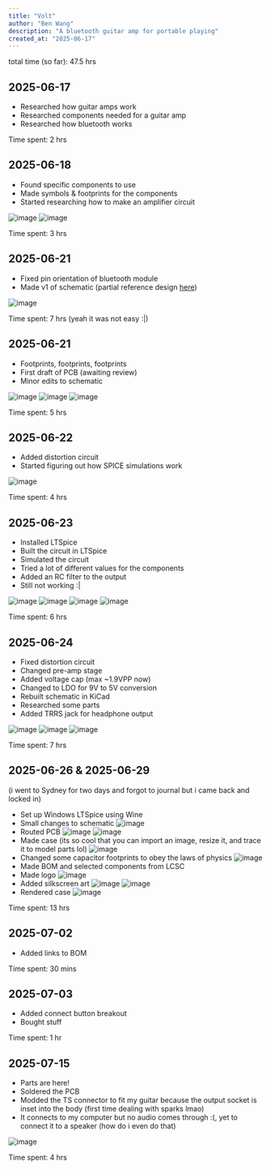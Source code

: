 ```yaml
---
title: "Volt"
author: "Ben Wang"
description: "A bluetooth guitar amp for portable playing"
created_at: "2025-06-17"
---
```


total time (so far): 47.5 hrs

## 2025-06-17
- Researched how guitar amps work
- Researched components needed for a guitar amp
- Researched how bluetooth works

Time spent: 2 hrs

## 2025-06-18
- Found specific components to use
- Made symbols & footprints for the components
- Started researching how to make an amplifier circuit

![image](img/u1.png)
![image](img/u2.png)

Time spent: 3 hrs

## 2025-06-21
- Fixed pin orientation of bluetooth module
- Made v1 of schematic (partial reference design [here](https://2.bp.blogspot.com/-1wqxx-jvaGM/V-nGi2WOsvI/AAAAAAAAA0s/gCCoJ27efYsKQ02fjROY2QzsP2jolWZbACLcB/s1600/HiFi%2BPreAmp%2BCircuit%2BSchematic.jpg))

![image](img/schematicv1.png)

Time spent: 7 hrs (yeah it was not easy :|)

## 2025-06-21
- Footprints, footprints, footprints
- First draft of PCB (awaiting review)
- Minor edits to schematic

![image](img/schematicv1.1.png)
![image](img/pcbv1_1.png)
![image](img/pcbv1_2.png)

Time spent: 5 hrs

## 2025-06-22
- Added distortion circuit
- Started figuring out how SPICE simulations work

![image](img/schematicv2.png)

Time spent: 4 hrs

## 2025-06-23
- Installed LTSpice
- Built the circuit in LTSpice
- Simulated the circuit
- Tried a lot of different values for the components
- Added an RC filter to the output
- Still not working :|

![image](img/sim1_1.png)
![image](img/sim1_2.png)
![image](img/sim1_3.png)
![image](img/sim1_4.png)

Time spent: 6 hrs

## 2025-06-24
- Fixed distortion circuit
- Changed pre-amp stage
- Added voltage cap (max ~1.9VPP now)
- Changed to LDO for 9V to 5V conversion
- Rebuilt schematic in KiCad
- Researched some parts
- Added TRRS jack for headphone output

![image](img/sim2_1.png)
![image](img/sim2_2.png)
![image](img/schematicv3.1.png)

Time spent: 7 hrs

## 2025-06-26 & 2025-06-29
(i went to Sydney for two days and forgot to journal but i came back and locked in)
- Set up Windows LTSpice using Wine
- Small changes to schematic ![image](img/schematicv3.2.png)
- Routed PCB ![image](img/pcbv2_1.png) ![image](img/pcbv2_2.png)
- Made case (its so cool that you can import an image, resize it, and trace it to model parts lol) ![image](img/casev1.png)
- Changed some capacitor footprints to obey the laws of physics ![image](img/pcbv2.1.png)
- Made BOM and selected components from LCSC
- Made logo ![image](img/logo.png)
- Added silkscreen art ![image](img/pcbv2.2_1.png) ![image](img/pcbv2.2_2.png)
- Rendered case ![image](img/render_1.png)

Time spent: 13 hrs

## 2025-07-02
- Added links to BOM

Time spent: 30 mins

## 2025-07-03
- Added connect button breakout
- Bought stuff

Time spent: 1 hr

## 2025-07-15
- Parts are here!
- Soldered the PCB
- Modded the TS connector to fit my guitar because the output socket is inset into the body (first time dealing with sparks lmao)
- It connects to my computer but no audio comes through :(, yet to connect it to a speaker (how do i even do that)

![image](img/build_1.png)

Time spent: 4 hrs
